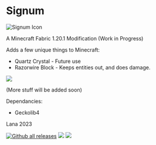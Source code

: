 
# Signum

![Signum Icon](https://images2.imgbox.com/41/35/rRHCx6I4_o.png "Signum Minecraft Fabric Mod")

A Minecraft Fabric 1.20.1 Modification
(Work in Progress)

Adds a few unique things to Minecraft:

- Quartz Crystal - Future use
- Razorwire Block - Keeps entities out, and does damage.


![](https://images2.imgbox.com/fa/3d/eirQN485_o.png)

(More stuff will be added soon)


Dependancies:
- Geckolib4



Lana
2023

[![Github all releases](https://img.shields.io/github/downloads/princessaylana/Signum-1.20/total.svg)](https://GitHub.com/princessaylana/Signum-1.20/releases/)
![](https://img.shields.io/github/license/princessaylana/Signum-1.20)
[![](https://img.shields.io/github/v/release/princessaylana/Signum-1.20)](https://GitHub.com/princessaylana/Signum-1.20releases/)




